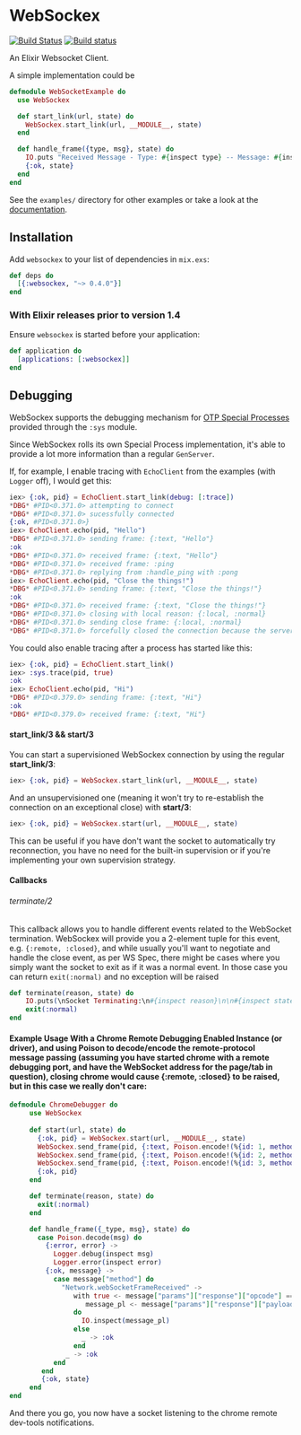 # WebSockex

[![Build Status](https://travis-ci.org/Azolo/websockex.svg?branch=master)](https://travis-ci.org/Azolo/websockex)
[![Build status](https://ci.appveyor.com/api/projects/status/jtat5j0vkh6o2ypy?svg=true)](https://ci.appveyor.com/project/Azolo/websockex)

An Elixir Websocket Client.

A simple implementation could be

```elixir
defmodule WebSocketExample do
  use WebSockex

  def start_link(url, state) do
    WebSockex.start_link(url, __MODULE__, state)
  end

  def handle_frame({type, msg}, state) do
    IO.puts "Received Message - Type: #{inspect type} -- Message: #{inspect msg}"
    {:ok, state}
  end
end
```

See the `examples/` directory for other examples or take a look at the [documentation][docs].

## Installation

Add `websockex` to your list of dependencies in `mix.exs`:

```elixir
def deps do
  [{:websockex, "~> 0.4.0"}]
end
```

### With Elixir releases prior to version  1.4

Ensure `websockex` is started before your application:

```elixir
def application do
  [applications: [:websockex]]
end
```

## Debugging

WebSockex supports the debugging mechanism for [OTP Special Processes][special_process] provided through the `:sys` module.

Since WebSockex rolls its own Special Process implementation, it's able to provide a lot more information than a regular
`GenServer`.

If, for example, I enable tracing with `EchoClient` from the examples (with `Logger` off), I would get this:

```elixir
iex> {:ok, pid} = EchoClient.start_link(debug: [:trace])
*DBG* #PID<0.371.0> attempting to connect
*DBG* #PID<0.371.0> sucessfully connected
{:ok, #PID<0.371.0>}
iex> EchoClient.echo(pid, "Hello")
*DBG* #PID<0.371.0> sending frame: {:text, "Hello"}
:ok
*DBG* #PID<0.371.0> received frame: {:text, "Hello"}
*DBG* #PID<0.371.0> received frame: :ping
*DBG* #PID<0.371.0> replying from :handle_ping with :pong
iex> EchoClient.echo(pid, "Close the things!")
*DBG* #PID<0.371.0> sending frame: {:text, "Close the things!"}
:ok
*DBG* #PID<0.371.0> received frame: {:text, "Close the things!"}
*DBG* #PID<0.371.0> closing with local reason: {:local, :normal}
*DBG* #PID<0.371.0> sending close frame: {:local, :normal}
*DBG* #PID<0.371.0> forcefully closed the connection because the server was taking too long close
```

You could also enable tracing after a process has started like this:

```elixir
iex> {:ok, pid} = EchoClient.start_link()
iex> :sys.trace(pid, true)
:ok
iex> EchoClient.echo(pid, "Hi")
*DBG* #PID<0.379.0> sending frame: {:text, "Hi"}
:ok
*DBG* #PID<0.379.0> received frame: {:text, "Hi"}
```

#### start_link/3 && start/3 

You can start a supervisioned WebSockex connection by using the regular **start_link/3**:

```elixir
iex> {:ok, pid} = WebSockex.start_link(url, __MODULE__, state)
```

And an unsupervisioned one (meaning it won't try to re-establish the connection on an exceptional close) with **start/3**:

```elixir
iex> {:ok, pid} = WebSockex.start(url, __MODULE__, state)
```

This can be useful if you have don't want the socket to automatically try reconnection, you have no need for the built-in supervision or if you're implementing your own supervision strategy.


#### Callbacks
###### terminate/2

This callback allows you to handle different events related to the WebSocket termination. WebSockex will provide you a 2-element tuple for this event, e.g. `{:remote, :closed}`, and while usually you'll want to negotiate and handle the close event, as per WS Spec, there might be cases where you simply want the socket to exit as if it was a normal event. In those case you can return `exit(:normal)` and no exception will be raised

```elixir
def terminate(reason, state) do
    IO.puts(\nSocket Terminating:\n#{inspect reason}\n\n#{inspect state}\n")
    exit(:normal)
end
```


#### Example Usage With a Chrome Remote Debugging Enabled Instance (or driver), and using Poison to decode/encode the remote-protocol message passing (assuming you have started chrome with a remote debugging port, and have the WebSocket address for the page/tab in question), closing chrome would cause {:remote, :closed} to be raised, but in this case we really don't care:

```elixir
defmodule ChromeDebugger do
     use WebSockex
     
     def start(url, state) do
       {:ok, pid} = WebSockex.start(url, __MODULE__, state)
       WebSockex.send_frame(pid, {:text, Poison.encode!(%{id: 1, method: "Network.enable", params: %{}})})
       WebSockex.send_frame(pid, {:text, Poison.encode!(%{id: 2, method: "Runtime.enable", params: %{}})})
       WebSockex.send_frame(pid, {:text, Poison.encode!(%{id: 3, method: "Page.enable", params: %{}})})
       {:ok, pid}
     end

     def terminate(reason, state) do
       exit(:normal)
     end

     def handle_frame({_type, msg}, state) do
       case Poison.decode(msg) do
         {:error, error} ->
           Logger.debug(inspect msg)
           Logger.error(inspect error)
         {:ok, message} ->
           case message["method"] do
             "Network.webSocketFrameReceived" ->
                with true <- message["params"]["response"]["opcode"] == 1,
                   message_pl <- message["params"]["response"]["payloadData"]
                do
                  IO.inspect(message_pl)
                else
                  _ -> :ok
                end
              _ -> :ok
           end
        end
        {:ok, state}
     end
end
```

And there you go, you now have a socket listening to the chrome remote dev-tools notifications.









[special_process]: http://erlang.org/doc/design_principles/spec_proc.html
[docs]: https://hexdocs.pm/websockex

